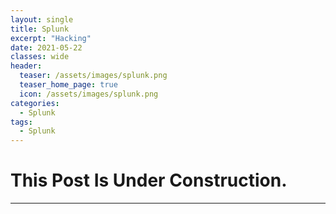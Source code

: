 ```yaml
---
layout: single
title: Splunk
excerpt: "Hacking"
date: 2021-05-22
classes: wide
header:
  teaser: /assets/images/splunk.png
  teaser_home_page: true
  icon: /assets/images/splunk.png
categories:
  - Splunk
tags:
  - Splunk
---
```


# This Post Is Under Construction.
----


